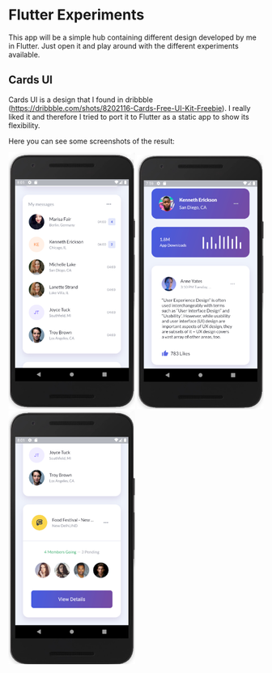 # Flutter Experiments

This app will be a simple hub containing different design developed by me in Flutter. Just open it and play around with the different experiments available.

## Cards UI

Cards UI is a design that I found in dribbble (https://dribbble.com/shots/8202116-Cards-Free-UI-Kit-Freebie). I really liked it and therefore I tried to port it to Flutter as a static app to show its flexibility.

Here you can see some screenshots of the result:

<p float="left">
  <img src="screenshots/cards_ui/picture_1.png" width="250" />
  <img src="screenshots/cards_ui/picture_2.png" width="250" /> 
  <img src="screenshots/cards_ui/picture_3.png" width="250" />
</p>